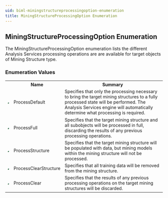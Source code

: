 ```yaml
---
uid: biml-miningstructureprocessingoption-enumeration
title: MiningStructureProcessingOption Enumeration
---
```


## MiningStructureProcessingOption Enumeration

<div class="LanguageSummary"><div class ="SummaryItem">The MiningStructureProcessingOption enumeration lists the different Analysis Services processing operations are are available for target objects of Mining Structure type.</div></div>
<div class="EnumValueGroup">

### Enumeration Values

<table id="EnumValue" class="MemberList"><tbody><tr><th class="MemberTypeIconColumnHeader">&nbsp;</th><th class="MemberNameColumnHeader">Name</th><th class="MemberSummaryColumnHeader">Summary</th></tr><tr class="cd0"><td align="center" class="MemberTypeIcon"><img src="enumValue.png"></img></td><td class="MemberName">ProcessDefault</td><td class="MemberSummary"><div class ="SummaryItem">Specifies that only the processing necessary to bring the target mining structures to a fully processed state will be performed.  The Analysis Services engine will automatically determine what processing is required.</div></td></tr><tr class="cd1"><td align="center" class="MemberTypeIcon"><img src="enumValue.png"></img></td><td class="MemberName">ProcessFull</td><td class="MemberSummary"><div class ="SummaryItem">Specifies that the target mining structure and all subobjects will be processed in full, discarding the results of any previous processing operations.</div></td></tr><tr class="cd0"><td align="center" class="MemberTypeIcon"><img src="enumValue.png"></img></td><td class="MemberName">ProcessStructure</td><td class="MemberSummary"><div class ="SummaryItem">Specifies that the target mining structure will be populated with data, but mining models within the mining structure will not be processed.</div></td></tr><tr class="cd1"><td align="center" class="MemberTypeIcon"><img src="enumValue.png"></img></td><td class="MemberName">ProcessClearStructure</td><td class="MemberSummary"><div class ="SummaryItem">Specifies that all training data will be removed from the mining structure.</div></td></tr><tr class="cd0"><td align="center" class="MemberTypeIcon"><img src="enumValue.png"></img></td><td class="MemberName">ProcessClear</td><td class="MemberSummary"><div class ="SummaryItem">Specifies that the results of any previous processing operations on the target mining structures will be discarded.</div></td></tr></tbody></table>
</div>